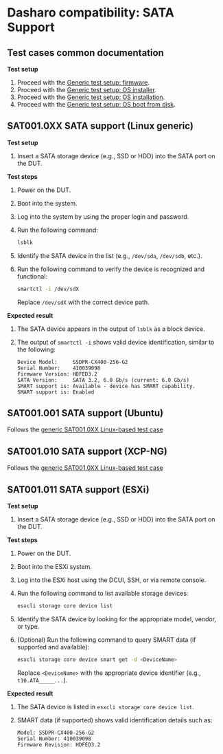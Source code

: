 # Dasharo compatibility: SATA Support

## Test cases common documentation

**Test setup**

1. Proceed with the
   [Generic test setup: firmware](../generic-test-setup.md#firmware).
1. Proceed with the
   [Generic test setup: OS installer](../generic-test-setup.md#os-installer).
1. Proceed with the
   [Generic test setup: OS installation](../generic-test-setup.md#os-installation).
1. Proceed with the
   [Generic test setup: OS boot from disk](../generic-test-setup.md#os-boot-from-disk).

## SAT001.0XX SATA support (Linux generic)

**Test setup**

1. Insert a SATA storage device (e.g., SSD or HDD) into the SATA port on the DUT.

**Test steps**

1. Power on the DUT.
1. Boot into the system.
1. Log into the system by using the proper login and password.
1. Run the following command:

    ```bash
    lsblk
    ```

1. Identify the SATA device in the list (e.g., `/dev/sda`, `/dev/sdb`, etc.).
1. Run the following command to verify the device is recognized and functional:

    ```bash
    smartctl -i /dev/sdX
    ```

    Replace `/dev/sdX` with the correct device path.

**Expected result**

1. The SATA device appears in the output of `lsblk` as a block device.
1. The output of `smartctl -i` shows valid device identification, similar to
    the following:

    ```text
    Device Model:     SSDPR-CX400-256-G2
    Serial Number:    410039098
    Firmware Version: HDFED3.2
    SATA Version:     SATA 3.2, 6.0 Gb/s (current: 6.0 Gb/s)
    SMART support is: Available - device has SMART capability.
    SMART support is: Enabled
    ```

## SAT001.001 SATA support (Ubuntu)

Follows the [generic SAT001.0XX Linux-based test case](#sat0010xx-sata-support-linux-generic)

## SAT001.010 SATA support (XCP-NG)

Follows the [generic SAT001.0XX Linux-based test case](#sat0010xx-sata-support-linux-generic)

## SAT001.011 SATA support (ESXi)

**Test setup**

1. Insert a SATA storage device (e.g., SSD or HDD) into the SATA port on the DUT.

**Test steps**

1. Power on the DUT.
1. Boot into the ESXi system.
1. Log into the ESXi host using the DCUI, SSH, or via remote console.
1. Run the following command to list available storage devices:

    ```bash
    esxcli storage core device list
    ```

1. Identify the SATA device by looking for the appropriate model, vendor, or type.
1. (Optional) Run the following command to query SMART data (if supported and available):

    ```bash
    esxcli storage core device smart get -d <DeviceName>
    ```

    Replace `<DeviceName>` with the appropriate device identifier (e.g., `t10.ATA_____...`).

**Expected result**

1. The SATA device is listed in `esxcli storage core device list`.
1. SMART data (if supported) shows valid identification details such as:

    ```text
    Model: SSDPR-CX400-256-G2
    Serial Number: 410039098
    Firmware Revision: HDFED3.2
    ```
